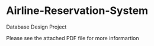 # Airline-Reservation-System
Database Design Project

Please see the attached PDF file for more informartion
